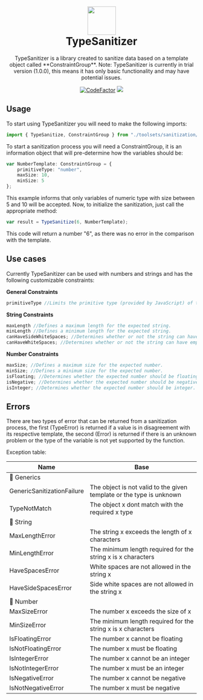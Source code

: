 <h1 align="center">
  <img src="https://i.imgur.com/SNi3RFG.png" width="75px">
  <br>
  TypeSanitizer
</h1>

<center>
<p align="center">
TypeSanitizer is a library created to sanitize data based on a template object called **ConstraintGroup**.
Note: TypeSanitizer is currently in trial version (1.0.0), this means it has only basic functionality and may have potential issues.

[![CodeFactor](https://www.codefactor.io/repository/github/eternalquasar0206/type-sanitizer/badge/main)](https://www.codefactor.io/repository/github/eternalquasar0206/git-grabber/overview/main) <img src="https://shields.io/github/v/tag/EternalQuasar0206/type-sanitizer" />

</p>
</center>

## Usage

To start using TypeSanitizer you will need to make the following imports:

```typescript
import { TypeSanitize, ConstraintGroup } from "./toolsets/sanitization/TypeSanitizer";
```

To start a sanitization process you will need a ConstraintGroup, it is an information object that will pre-determine how the variables should be:

```typescript
var NumberTemplate: ConstraintGroup = {
    primitiveType: "number",
    maxSize: 10,
    minSize: 5
};
```

This example informs that only variables of numeric type with size between 5 and 10 will be accepted. Now, to initialize the sanitization, just call the appropriate method:

````typescript
var result = TypeSanitize(6, NumberTemplate);
````

This code will return a number "6", as there was no error in the comparison with the template.

## Use cases

Currently TypeSanitizer can be used with numbers and strings and has the following customizable constraints:

**General Constraints**
```typescript
primitiveType //Limits the primitive type (provided by JavaScript) of the object.
```

**String Constraints**
```typescript
maxLength //Defines a maximum length for the expected string.
minLength //Defines a minimum length for the expected string.
canHaveSideWhiteSpaces; //Determines whether or not the string can have empty spaces at the ends.
canHaveWhiteSpaces; //Determines whether or not the string can have empty spaces.
```

**Number Constraints**
```typescript
maxSize; //Defines a maximum size for the expected number.
minSize; //Defines a minimum size for the expected number.
isFloating; //Determines whether the expected number should be floating.
isNegative; //Determines whether the expected number should be negative.
isInteger; //Determines whether the expected number should be integer.
```

## Errors
There are two types of error that can be returned from a sanitization process, the first (TypeError) is returned if a value is in disagreement with its respective template, the second (Error) is returned if there is an unknown problem or the type of the variable is not yet supported by the function.

Exception table:

| Name | Base |
| --- | ----------- |
| 🔵 Generics | |
| GenericSanitizationFailure | The object is not valid to the given template or the type is unknown |
| TypeNotMatch | The object x dont match with the required x type |
| 🔵 String | |
| MaxLengthError | The string x exceeds the length of x characters |
| MinLengthError | The minimum length required for the string x is x characters |
| HaveSpacesError | White spaces are not allowed in the string x |
| HaveSideSpacesError | Side white spaces are not allowed in the string x |
| 🔵 Number | |
| MaxSizeError | The number x exceeds the size of x |
| MinSizeError | The minimum length required for the string x is x characters |
| IsFloatingError | The number x cannot be floating |
| IsNotFloatingError | The number x must be floating |
| IsIntegerError | The number x cannot be an integer |
| IsNotIntegerError | The number x must be an integer |
| IsNegativeError | The number x cannot be negative |
| IsNotNegativeError | The number x must be negative |